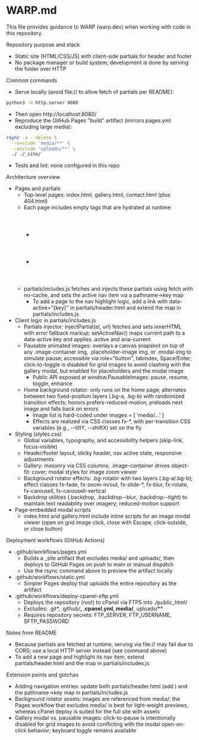 # WARP.md

This file provides guidance to WARP (warp.dev) when working with code in this repository.

Repository purpose and stack
- Static site (HTML/CSS/JS) with client-side partials for header and footer
- No package manager or build system; development is done by serving the folder over HTTP

Common commands
- Serve locally (avoid file:// to allow fetch of partials per README):
```bash path=null start=null
python3 -m http.server 8080
```
  - Then open http://localhost:8080/
- Reproduce the GitHub Pages "build" artifact (mirrors pages.yml excluding large media):
```bash path=null start=null
rsync -a --delete \
  --exclude 'media/**' \
  --exclude 'uploads/**' \
  ./ ./_site/
```
- Tests and lint: none configured in this repo

Architecture overview
- Pages and partials
  - Top-level pages: index.html, gallery.html, contact.html (plus 404.html)
  - Each page includes empty tags that are hydrated at runtime:
    - <header data-include="partials/header.html"></header>
    - <footer data-include="partials/footer.html"></footer>
  - partials/includes.js fetches and injects these partials using fetch with no-cache, and sets the active nav item via a pathname→key map
    - To add a page to the nav highlight logic, add a link with data-active="{key}" in partials/header.html and extend the map in partials/includes.js
- Client logic in partials/includes.js
  - Partials injector: injectPartial(el, url) fetches and sets innerHTML with error fallback markup; setActiveNav() maps current path to a data-active key and applies .active and aria-current
  - Pausable animated images: overlays a canvas snapshot on top of any .image-container img, .placeholder-image img, or .modal-img to simulate pause; accessible via role="button", tabindex, Space/Enter; click-to-toggle is disabled for grid images to avoid clashing with the gallery modal, but enabled for placeholders and the modal image
    - Public API exposed at window.PausableImages: pause, resume, toggle, enhance
  - Home background rotator: only runs on the home page; alternates between two fixed-position layers (.bg-a, .bg-b) with randomized transition effects; honors prefers-reduced-motion; preloads next image and falls back on errors
    - Image list is hard-coded under images = [ 'media/…' ]
    - Effects are realized via CSS classes fx-*, with per-transition CSS variables (e.g., --tiltY, --shiftX) set on the fly
- Styling (styles.css)
  - Global variables, typography, and accessibility helpers (skip-link, focus-visible)
  - Header/footer layout, sticky header, nav active state, responsive adjustments
  - Gallery: masonry via CSS columns; .image-container drives object-fit: cover; modal styles for image zoom viewer
  - Background rotator effects: .bg-rotator with two layers (.bg-a/.bg-b); effect classes fx-fade, fx-zoom-in/out, fx-slide-*, fx-blur, fx-rotate, fx-carousell, fx-carousell-vertical
  - Backdrop utilities (.backdrop, .backdrop--blur, .backdrop--tight) to maintain text readability over imagery; reduced-motion support
- Page-embedded modal scripts
  - index.html and gallery.html include inline scripts for an image modal viewer (open on grid image click, close with Escape, click-outside, or close button)

Deployment workflows (GitHub Actions)
- .github/workflows/pages.yml
  - Builds a _site artifact that excludes media/ and uploads/, then deploys to GitHub Pages on push to main or manual dispatch
  - Use the rsync command above to preview the artifact locally
- .github/workflows/static.yml
  - Simpler Pages deploy that uploads the entire repository as the artifact
- .github/workflows/deploy-cpanel-sftp.yml
  - Deploys the repository (root) to cPanel via FTPS into ./public_html/
  - Excludes: .git*, .github/**, .cpanel.yml, media/**, uploads/**
  - Requires repository secrets: FTP_SERVER, FTP_USERNAME, SFTP_PASSWORD

Notes from README
- Because partials are fetched at runtime, serving via file:// may fail due to CORS; use a local HTTP server instead (see command above)
- To add a new page and highlight its nav item, extend partials/header.html and the map in partials/includes.js

Extension points and gotchas
- Adding navigation entries: update both partials/header.html (add <a data-active="…">) and the pathname→key map in partials/includes.js
- Background rotator assets: images are referenced from media/; the Pages workflow that excludes media/ is best for light-weight previews, whereas cPanel deploy is suited for the full site with assets
- Gallery modal vs. pausable images: click-to-pause is intentionally disabled for grid images to avoid conflicting with the modal open-on-click behavior; keyboard toggle remains available

